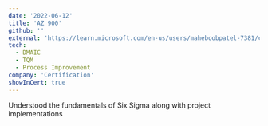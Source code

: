 ```yaml
---
date: '2022-06-12'
title: 'AZ 900'
github: ''
external: 'https://learn.microsoft.com/en-us/users/maheboobpatel-7381/credentials/ec08d96a80f82785'
tech:
  - DMAIC
  - TQM
  - Process Improvement
company: 'Certification'
showInCert: true
---
```


Understood the fundamentals of Six Sigma along with project implementations